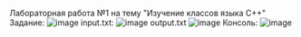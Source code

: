 Лабораторная работа №1 на тему "Изучение классов языка С++"
Задание:
![image](https://github.com/escazzz/lab1-2-cpp/assets/112803813/da0fd791-50b1-4f7f-92ed-992c558a0e83)
input.txt:
![image](https://github.com/escazzz/lab1-2-cpp/assets/112803813/c4d46372-0ed0-47d5-990d-fadf5ed0fedb)
output.txt
![image](https://github.com/escazzz/lab1-2-cpp/assets/112803813/f845ca58-bf74-4ca5-9857-567f476d9145)
Консоль:
![image](https://github.com/escazzz/lab1-2-cpp/assets/112803813/57f251ee-5759-433a-b1e4-8d2d36310f82)




